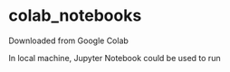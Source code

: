 # colab_notebooks

Downloaded from Google Colab

In local machine, Jupyter Notebook could be used to run
